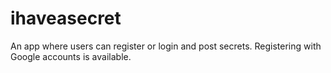 # ihaveasecret
An app where users can register or login and post secrets. Registering with Google accounts is available.  
